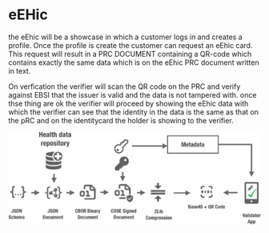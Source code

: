 # eEHic

the eEhic will be a showcase in which a customer logs in and creates a profile. Once the profile is create the customer can request an eEhic card. This request will result in a PRC DOCUMENT containing a QR-code which contains exactly the same data which is on the eEhic PRC document written in text. 

On verfication the verifier will scan the QR code on the PRC and verify against EBSI that the issuer is valid and the data is not tampered with. once thse thing are ok the verifier will proceed by showing the eEhic data with which the verifier can see that the identity in the data is the same as that on the pRC and on the identitycard the holder is showing to the verifier. 

![Serialization pattern DCC payload](Serialization_pattern_DCC_payload.png)


